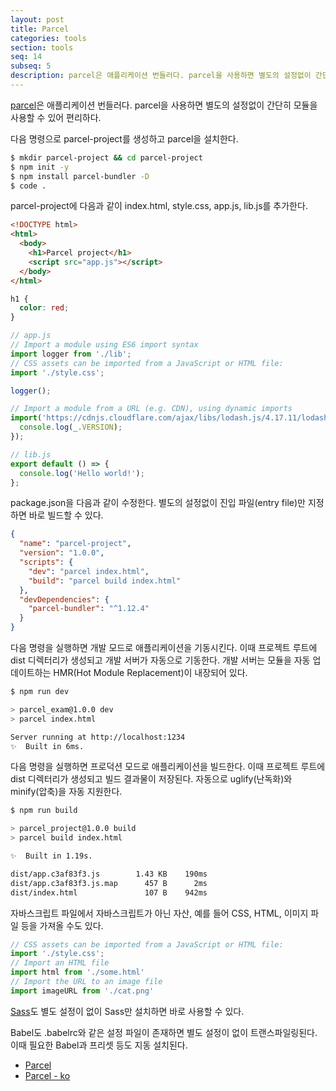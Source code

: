 ```yaml
---
layout: post
title: Parcel
categories: tools
section: tools
seq: 14
subseq: 5
description: parcel은 애플리케이션 번들러다. parcel을 사용하면 별도의 설정없이 간단히 모듈을 사용할 수 있어 편리하다.
---
```


[parcel](https://parceljs.org)은 애플리케이션 번들러다. parcel을 사용하면 별도의 설정없이 간단히 모듈을 사용할 수 있어 편리하다.

다음 명령으로 parcel-project를 생성하고 parcel을 설치한다.

```bash
$ mkdir parcel-project && cd parcel-project
$ npm init -y
$ npm install parcel-bundler -D
$ code .
```

parcel-project에 다음과 같이 index.html, style.css, app.js, lib.js를 추가한다.

```html
<!DOCTYPE html>
<html>
  <body>
    <h1>Parcel project</h1>
    <script src="app.js"></script>
  </body>
</html>
```

```css
h1 {
  color: red;
}
```

```javascript
// app.js
// Import a module using ES6 import syntax
import logger from './lib';
// CSS assets can be imported from a JavaScript or HTML file:
import './style.css';

logger();

// Import a module from a URL (e.g. CDN), using dynamic imports
import('https://cdnjs.cloudflare.com/ajax/libs/lodash.js/4.17.11/lodash.min.js').then(() => {
  console.log(_.VERSION);
});
```

```javascript
// lib.js
export default () => {
  console.log('Hello world!');
};
```

package.json을 다음과 같이 수정한다. 별도의 설정없이 진입 파일(entry file)만 지정하면 바로 빌드할 수 있다.

```json
{
  "name": "parcel-project",
  "version": "1.0.0",
  "scripts": {
    "dev": "parcel index.html",
    "build": "parcel build index.html"
  },
  "devDependencies": {
    "parcel-bundler": "^1.12.4"
  }
}
```

다음 명령을 실행하면 개발 모드로 애플리케이션을 기동시킨다. 이때 프로젝트 루트에 dist 디렉터리가 생성되고 개발 서버가 자동으로 기동한다. 개발 서버는 모듈을 자동 업데이트하는 HMR(Hot Module Replacement)이 내장되어 있다.

```bash
$ npm run dev

> parcel_exam@1.0.0 dev
> parcel index.html

Server running at http://localhost:1234
✨  Built in 6ms.
```

다음 명령을 실행하면 프로덕션 모드로 애플리케이션을 빌드한다. 이때 프로젝트 루트에 dist 디렉터리가 생성되고 빌드 결과물이 저장된다. 자동으로 uglify(난독화)와 minify(압축)을 자동 지원한다.

```bash
$ npm run build

> parcel_project@1.0.0 build
> parcel build index.html

✨  Built in 1.19s.

dist/app.c3af83f3.js        1.43 KB    190ms
dist/app.c3af83f3.js.map      457 B      2ms
dist/index.html               107 B    942ms
```

자바스크립트 파일에서 자바스크립트가 아닌 자산, 예를 들어 CSS, HTML, 이미지 파일 등을 가져올 수도 있다.

```javascript
// CSS assets can be imported from a JavaScript or HTML file:
import './style.css';
// Import an HTML file
import html from './some.html'
// Import the URL to an image file
import imageURL from './cat.png'
```

[Sass](https://poiemaweb.com/sass-basics)도 별도 설정이 없이 Sass만 설치하면 바로 사용할 수 있다.

Babel도 .babelrc와 같은 설정 파일이 존재하면 별도 설정이 없이 트랜스파일링된다. 이때 필요한 Babel과 프리셋 등도 지동 설치된다.

- [Parcel](https://parceljs.org)
- [Parcel - ko](https://ko.parceljs.org)
